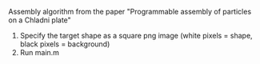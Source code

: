 Assembly algorithm from the paper "Programmable assembly of particles on a Chladni plate"
1. Specify the target shape as a square png image (white pixels = shape, black pixels = background)
2. Run main.m